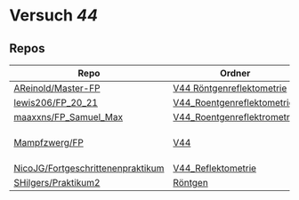 # Versuch *44*

## Repos

|                                     Repo                                     |                                                    Ordner                                                     |                                                                                                                                                                                                                                                                             PDFs                                                                                                                                                                                                                                                                              |
|------------------------------------------------------------------------------|---------------------------------------------------------------------------------------------------------------|---------------------------------------------------------------------------------------------------------------------------------------------------------------------------------------------------------------------------------------------------------------------------------------------------------------------------------------------------------------------------------------------------------------------------------------------------------------------------------------------------------------------------------------------------------------|
|[AReinold/Master-FP](../repo/AReinold/Master-FP)                              |[V44 Röntgenreflektometrie](https://github.com/AReinold/Master-FP/tree/master/V44%20R%C3%B6ntgenreflektometrie)|–                                                                                                                                                                                                                                                                                                                                                                                                                                                                                                                                                              |
|[lewis206/FP_20_21](../repo/lewis206/FP_20_21)                                |[V44_Roentgenreflektometrie](https://github.com/lewis206/FP_20_21/tree/master/V44_Roentgenreflektometrie)      |–                                                                                                                                                                                                                                                                                                                                                                                                                                                                                                                                                              |
|[maaxxns/FP_Samuel_Max](../repo/maaxxns/FP_Samuel_Max)                        |[V44_Roentgenreflektrometrie](https://github.com/maaxxns/FP_Samuel_Max/tree/main/V44_Roentgenreflektrometrie)  |–                                                                                                                                                                                                                                                                                                                                                                                                                                                                                                                                                              |
|[Mampfzwerg/FP](../repo/Mampfzwerg/FP)                                        |[V44](https://github.com/Mampfzwerg/FP/tree/master/V44)                                                        |[V44_Sara_Krieg_Marek_Karzel.pdf](https://docs.google.com/viewer?url=https://raw.githubusercontent.com/Mampfzwerg/FP/master/V44/latex-template/V44_Sara_Krieg_Marek_Karzel.pdf)<br/>[V44_Sara_Krieg_Marek_Karzel_2.pdf](https://docs.google.com/viewer?url=https://raw.githubusercontent.com/Mampfzwerg/FP/master/V44/latex-template/V44_Sara_Krieg_Marek_Karzel_2.pdf)<br/>[V44_Sara_Krieg_Marek_Karzel_3.pdf](https://docs.google.com/viewer?url=https://raw.githubusercontent.com/Mampfzwerg/FP/master/V44/latex-template/V44_Sara_Krieg_Marek_Karzel_3.pdf)|
|[NicoJG/Fortgeschrittenenpraktikum](../repo/NicoJG/Fortgeschrittenenpraktikum)|[V44_Reflektometrie](https://github.com/NicoJG/Fortgeschrittenenpraktikum/tree/master/V44_Reflektometrie)      |[V44_Abgabe.pdf](https://docs.google.com/viewer?url=https://raw.githubusercontent.com/NicoJG/Fortgeschrittenenpraktikum/master/V44_Reflektometrie/V44_Abgabe.pdf)                                                                                                                                                                                                                                                                                                                                                                                              |
|[SHilgers/Praktikum2](../repo/SHilgers/Praktikum2)                            |[Röntgen](https://github.com/SHilgers/Praktikum2/tree/master/R%C3%B6ntgen)                                     |–                                                                                                                                                                                                                                                                                                                                                                                                                                                                                                                                                              |
